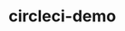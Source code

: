 # circleci-demo

[![<try-bridgecrew>](https://circleci.com/gh/try-bridgecrew/circleci-demo.svg?style=svg)](https://app.circleci.com/pipelines/github/try-bridgecrew/circleci-demo)
